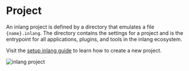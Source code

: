 # Project

An inlang project is defined by a directory that emulates a file `{name}.inlang`. The directory contains the settings for a project and is the entrypoint for all applications, plugins, and tools in the inlang ecosystem.

Visit the [setup inlang guide](/g/49fn9ggo/guide-niklasbuchfink-howToSetupInlang) to learn how to create a new project.

![inlang project](https://cdn.jsdelivr.net/gh/inlang/monorepo/inlang/documentation/sdk/assets/project.jpg)


